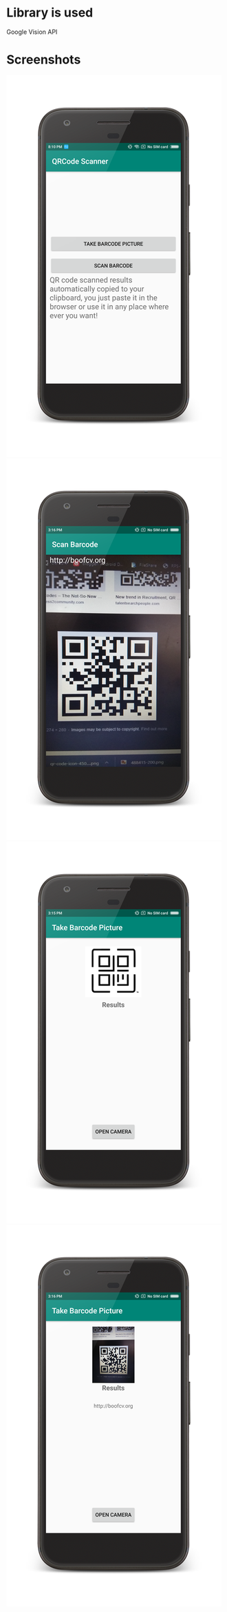 
# Library is used
Google Vision API

# Screenshots
<img src="Screenshots/1.png"/>
<img src="Screenshots/2.png"/>
<img src="Screenshots/3.png"/>
<img src="Screenshots/4.png"/>
